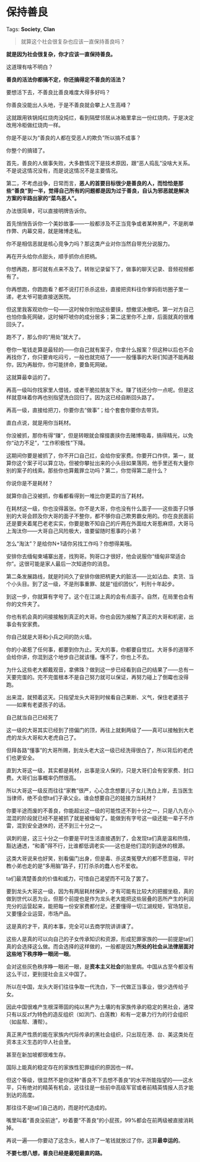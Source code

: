# 保持善良

Tags: **Society**, **Clan**

> 就算这个社会很复杂也应该一直保持善良吗？



**就是因为社会很复杂，你才应该一直保持善良。**

这道理有啥不明白？

**善良的活法你都搞不定，你还搞得定不善良的活法？**

要想活下去，不善良比善良难度大得多好吗？

你善良没能出人头地，于是不善良就会攀上人生高峰？

这就跟用铁锅炖红烧肉没炖烂，看到隔壁邻居从冰箱里拿出一份红烧肉，于是决定改用冷柜做红烧肉一样。

  


你是不是以为“善良的人都在受恶人的欺负”所以搞不成事？

你整个的搞错了。

首先，善良的人做事失败，大多数情况下是技术原因，跟“恶人捣乱”没啥大关系。不是说这情况没有，而是说这情况不是主要情况。

第二，不考虑战争，日常而言，**恶人的首要目标很少是善良的人，而恰恰是那些“善良”到一半，觉得自己所有的问题都是因为过于善良，自认为邪恶就是解决方案的半路出家的“菜鸟恶人”。**

  


办法很简单，可以直接明牌告诉你。

首先悄悄告诉你一个美妙故事——一般都涉及不正当竞争或者某种黑产，不是刷单作弊、内幕交易，就是赌博走私。

你不是相信恶就是核心竞争力吗？那这类产业对你当然自带充分说服力。

再在开头给你点甜头，顺手抓你点把柄。

你想再跑，那可就有点来不及了。转账记录留下了，做事的聊天记录、音频视频都有了。

你再想跑，你跑跑看？都不说打打杀杀这些，直接把资料往你爹妈街坊圈子里一递，老太爷可能直接送医院。

但这里我客观劝你一句——这时候你别怕这些要挟，想撤坚决撤吧。第一对方自己也怕你鱼死网破，这时候吓唬你的成分居多；第二这里你不上岸，后面就真的很难回头了。

  


跑不了，那么你的“用处”就大了。

卷你一笔钱走算是最轻的——你自己就有案子，你拿什么报案？但这种以后也不会再找你了，你只要肯吃闷亏，一般也就完结了——一般懂事的大哥们知道不能再敲你，因为再敲你，你可能拼命，要鱼死网破。

这就算最幸运的了。

再高一级叫你找家里人借钱，或者干脆拉朋友下水。赚了钱还分你一点呢。但是这样就意味着你再也别指望洗白回归了。因为这已经自断回头路了。

再高一级，直接给把刀，你要你去“做事”；给个套套你要你去带货。

直白点说，就是用你当耗材。

  


你没被抓，那你有得“赚”，但是转眼就会撺掇裹挟你去赌博吸毒，搞得精光，以免你“动力不足”，“工作积极性”下降。

  


这期间你要是被抓了，你不开口自己扛，会给你安家费。你要开口作供，第一，就算你这个案子可以算立功，但被你攀扯出来的小头目如果落网，他手里还有大量你别的案子的线索。那些你也算戴罪立功吗？第二，你觉得第二是什么？

你说你是不是耗材？

就算你自己没被抓，你看都看得到一堆比你更菜的当了耗材。

  


在耗材这一级，你也没得嚣张。你不是大哥，你也没有什么面子——这些面子只够别的大哥会顾及你大哥的面子不整你，都不够你自己欺男霸女用的。你在良民面前还是要夹着尾巴老老实实，你要是敢不知自己的斤两在外面给大哥惹麻烦，大哥马上淘汰你——大哥自己风险极大，谁要留随时惹事的小弟？

怎么“淘汰”？是给你N+1请你另找工作吗？你想得美哦。

安排你去缅甸柬埔寨出差，找狗哥。狗哥口才很好，他会说服你“缅甸非常适合你”。这很可能是家人最后一次知道你的消息。

  


第二条发展路线，就是时间久了安排你做把柄更大的脏活——比如沾血、卖货、当个小头目。到了这一级，不是刑事重罪、就是“组织团伙”，判刑十年起步。

到这一步，你就算有字号了。这个在江湖上真的会有点面子。自然，在局里也会有你的文件夹了。

你也有机会真的间接接触到真正的大哥。你也会因为接触了真正的大哥和机密，出事会有安家费。

你自己就是大哥和小兵之间的防火墙。

你的小弟惹了任何事，都要到你为止。天大的事，你都要自觉扛。大哥多的道理不会给你讲，你混到这个地步自己就该懂。懂不了，你也上不去。

为什么这些老大都戴观音，拿佛珠？做到这一步已经看到自己的结果了——总有一天要完蛋的。完不完蛋根本不是自己努力就可以保证，再努力碰上了倒霉也没得跑。

出来混，就预着这天。只指望龙头大哥到时候看自己果断、义气，保住老婆孩子——如果有老婆孩子的话。

自己就当自己已经死了

这一级的大哥其实已经到了捞偏门的顶，再往上就剩两级了——真可以接触到大老虎的龙头大哥和大老虎自己了。

但拜各路“懂事”的大哥所赐，到龙头老大这一级已经洗得很白了，所以背后的老虎们也更安全。

直到大哥这一级，其实都是耗材，出事是没人保的，只是大哥们会有安家费、封口费。大哥们出事概率仍然很高。

所以大哥这一级反而往往“家教”很严，心心念念想要儿子女儿洗白上岸，去当医生当律师，绝不会想ta们子承父业。谁会想要自己的娃接力当耗材？

你要半途而废的不善良，你能超出这一级的可能性还不到十分之一，只是八九在小混混的阶段就已经不是被抓了就是被缅甸了。能做到有字号这一级还能一辈子不炸雷，混到安全退休的，还不到三十分之一。

讽刺的是，这三十分之一你要是平时生活直接遇到了，会发现ta们真是温和热情，豁达通透，“和善”得不行，比谁都低调老实——这也是他们混的到退休的根源。

这类大哥说来也好笑，别看偏门出身，但是毒、杀这类冤孽大的都不愿意碰，平时教小弟也走的是“多用脑”路子，打打杀杀的蠢人也不爱收。

ta们最清楚善良的价值和威力，可惜自己渴望而不可及了罢了。

  


要到龙头大哥这一级，因为有两层耗材保护，才有可能有比较大的把握坐稳，真的做到世代以恶为业。但那个前提也是作为龙头老大能把这些层叠的恶所产生的利润充分的运营起来，能把每一份安家费都付足。还要懂得一切江湖规矩，官场禁忌，又要懂企业运营，市场产品。

这是真的才干，真的本事，完全可以去商学院讲讲课了。

这些人是真的可以向自己的子女传承知识和资源，形成犯罪家族的——前提是ta们真的会选择这么做。而会选择的这样做的，一般都是因为**所处的社会从法律层面对这些地下秩序睁一眼闭一眼**。

会对这些灰色秩序睁一眼闭一眼，是**资本主义社会**的胎里病。中国从古至今都没有这么干过，更别提社会主义中国了。

所以在中国，龙头大哥们往往争取一代洗白，下一代做正当事业，很少选传给子女。

因此中国很难产生根深蒂固的纯以黑产为土壤的有家族传承的稳定的黑社会，通常只有以反zf为特色的造反组织（如洪门、白莲教）和有一定暴力行为的行会组织（如盐帮、漕帮）。

真正黑产性质的能在家族内代际传承的黑社会组织，只出现在港、台、美这类处在资本主义生态的华人社会里。

甚至在新加坡都很难生存。

国际上能真的稳定存在的家族性犯罪组织的原因也一样。

但这个等级，很显然不是你这种“善良不下去想不善良”的水平所能指望的——这水平，只有绝对的精英有机会，这往往是一些前中高级军官或者前精英情报人员才能到达的高度。

那往往不是ta们自己选的，而是时代造成的。

嘴里叫着“善良没前途”，吵着要“不善良”的小屁孩，99%都会在前两级被直接消耗掉。

再说一遍——你要动了这念头，被人诈了一笔钱就放过了你，这算**最幸运的**。

  


**不要七想八想，善良已经是最短最直的路。**



